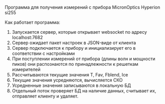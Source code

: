 Программа для получения измерений с прибора MicronOptics Hyperion si255

Как работает программа:
1. Запускается сервер, которые открывает websocket по адресу localhost:7682
2. Сервер ожидает пакет настроек в JSON-виде от клиента
3. Сервер подключается к прибору и инициализирует его в соответствии с настройками
4. При поступлении измерений от прибора (длины волн и мощности пиков) они распознаются по принадлежности к решеткам измерителей
5. Рассчитываются текущие значения T, Fav, Fblend, Ice
6. Текущие значения усредняются, вычисляется СКО
7. Усредненные значения записываются в локальную БД
8. Отдельный поток проверяет БД на наличие данных, считывает их, отправляет клиенту и удаляет.
